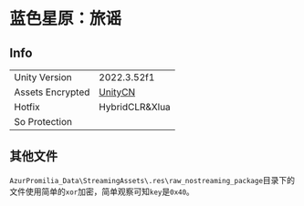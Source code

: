 # 蓝色星原：旅谣

## Info

| | |
| - | - |
| Unity Version | 2022.3.52f1 |
| Assets Encrypted | [UnityCN](../../Info/UnityCN/UnityCN.md) |
| Hotfix | HybridCLR&Xlua |
| So Protection |  |

## 其他文件

`AzurPromilia_Data\StreamingAssets\.res\raw_nostreaming_package`目录下的文件使用简单的`xor`加密，简单观察可知`key`是`0x40`。
